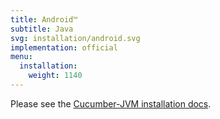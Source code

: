 ```yaml
---
title: Android™
subtitle: Java
svg: installation/android.svg
implementation: official
menu:
  installation:
    weight: 1140
---
```


Please see the [Cucumber-JVM installation docs](/installation/jvm).
